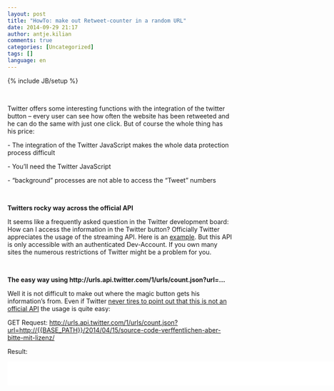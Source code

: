```yaml
---
layout: post
title: "HowTo: make out Retweet-counter in a random URL"
date: 2014-09-29 21:17
author: antje.kilian
comments: true
categories: [Uncategorized]
tags: []
language: en
---
```

{% include JB/setup %}
<p>&nbsp; <p>Twitter offers some interesting functions with the integration of the twitter button – every user can see how often the website has been retweeted and he can do the same with just one click. But of course the whole thing has his price: <p>- The integration of the Twitter JavaScript makes the whole data protection process difficult  <p>- You’ll need the Twitter JavaScript <p>- “background” processes are not able to access the “Tweet” numbers  <p><b></b>&nbsp; <p><b>Twitters rocky way across the official API</b> <p>It seems like a frequently asked question in the Twitter development board: How can I access the information in the Twitter button? Officially Twitter appreciates the usage of the streaming API. Here is an <a href="https://dev.twitter.com/discussions/5653">example</a>. But this API is only accessible with an authenticated Dev-Account. If you own many sites the numerous restrictions of Twitter might be a problem for you.  <p><b></b> <p><b></b>&nbsp; <p><b>The easy way using http://urls.api.twitter.com/1/urls/count.json?url=…</b> <p>Well it is not difficult to make out where the magic button gets his information’s from. Even if Twitter <a href="https://dev.twitter.com/discussions/5839">never tires to point out that this is not an official API</a> the usage is quite easy: <p>GET Request: <a href="http://urls.api.twitter.com/1/urls/count.json?url=http://{{BASE_PATH}}/2014/04/15/source-code-verffentlichen-aber-bitte-mit-lizenz/">http://urls.api.twitter.com/1/urls/count.json?url=http://{{BASE_PATH}}/2014/04/15/source-code-verffentlichen-aber-bitte-mit-lizenz/</a> <p>Result:</p> <div id="scid:9D7513F9-C04C-4721-824A-2B34F0212519:71b3a40b-e215-4f0c-8826-bbecfe5eaedf" class="wlWriterEditableSmartContent" style="float: none; padding-bottom: 0px; padding-top: 0px; padding-left: 0px; margin: 0px; display: inline; padding-right: 0px"><pre style=" width: 855px; height: 53px;background-color:White;overflow: auto;"><div><!--

Code highlighting produced by Actipro CodeHighlighter (freeware)
http://www.CodeHighlighter.com/

--><span style="color: #000000;">{</span><span style="color: #800000;">&quot;</span><span style="color: #800000;">count</span><span style="color: #800000;">&quot;</span><span style="color: #000000;">:</span><span style="color: #800080;">7</span><span style="color: #000000;">,</span><span style="color: #800000;">&quot;</span><span style="color: #800000;">url</span><span style="color: #800000;">&quot;</span><span style="color: #000000;">:</span><span style="color: #800000;">&quot;</span><span style="color: #800000;">http:\/\/blog.codeinside.eu\/2014\/04\/15\/source-code-verffentlichen-aber-bitte-mit-lizenz\/</span><span style="color: #800000;">&quot;</span><span style="color: #000000;">}</span></div></pre><!-- Code inserted with Steve Dunn's Windows Live Writer Code Formatter Plugin.  http://dunnhq.com --></div>
<p>&nbsp; <p>Via Code:</p>
<div id="scid:9D7513F9-C04C-4721-824A-2B34F0212519:388cfaae-0894-46de-834c-066b436e3397" class="wlWriterEditableSmartContent" style="float: none; padding-bottom: 0px; padding-top: 0px; padding-left: 0px; margin: 0px; display: inline; padding-right: 0px"><pre style=" width: 867px; height: 222px;background-color:White;overflow: auto;"><div><!--

Code highlighting produced by Actipro CodeHighlighter (freeware)
http://www.CodeHighlighter.com/

--><span style="color: #0000FF;">class</span><span style="color: #000000;"> Program
   </span><span style="color: #800080;">2</span><span style="color: #000000;">:     {
   </span><span style="color: #800080;">3</span><span style="color: #000000;">:         </span><span style="color: #0000FF;">static</span><span style="color: #000000;"> </span><span style="color: #0000FF;">void</span><span style="color: #000000;"> Main(</span><span style="color: #0000FF;">string</span><span style="color: #000000;">[] args)
   </span><span style="color: #800080;">4</span><span style="color: #000000;">:         {
   </span><span style="color: #800080;">5</span><span style="color: #000000;">:             </span><span style="color: #0000FF;">string</span><span style="color: #000000;"> url </span><span style="color: #000000;">=</span><span style="color: #000000;"> </span><span style="color: #800000;">&quot;</span><span style="color: #800000;">http://urls.api.twitter.com/1/urls/count.json?url=http://{{BASE_PATH}}/2014/04/26/fix-excel-com-exception-code-2147467259-exception-from-hresult-0x80028018/#comments</span><span style="color: #800000;">&quot;</span><span style="color: #000000;">;
   </span><span style="color: #800080;">6</span><span style="color: #000000;">:  
   </span><span style="color: #800080;">7</span><span style="color: #000000;">:             </span><span style="color: #008000;">//</span><span style="color: #008000;"> Be carefull with this code - use async/await - </span><span style="color: #008000;">
</span><span style="color: #000000;">   </span><span style="color: #800080;">8</span><span style="color: #000000;">:             </span><span style="color: #008000;">//</span><span style="color: #008000;"> pure demo code inside a console application</span><span style="color: #008000;">
</span><span style="color: #000000;">   </span><span style="color: #800080;">9</span><span style="color: #000000;">:  
  </span><span style="color: #800080;">10</span><span style="color: #000000;">:             var client </span><span style="color: #000000;">=</span><span style="color: #000000;"> </span><span style="color: #0000FF;">new</span><span style="color: #000000;"> HttpClient();
  </span><span style="color: #800080;">11</span><span style="color: #000000;">:             var result </span><span style="color: #000000;">=</span><span style="color: #000000;"> client.GetAsync(url).Result;
  </span><span style="color: #800080;">12</span><span style="color: #000000;">:  
  </span><span style="color: #800080;">13</span><span style="color: #000000;">:             Console.WriteLine(result.Content.ReadAsStringAsync().Result);
  </span><span style="color: #800080;">14</span><span style="color: #000000;">:             Console.ReadLine();
  </span><span style="color: #800080;">15</span><span style="color: #000000;">:         }
  </span><span style="color: #800080;">16</span><span style="color: #000000;">:     }</span></div></pre><!-- Code inserted with Steve Dunn's Windows Live Writer Code Formatter Plugin.  http://dunnhq.com --></div>
<p>&nbsp; <p>The code is also available on <a href="https://github.com/Code-Inside/Samples/tree/master/2014/RetweetCounter">GitHub</a>.
<p>P.S.: Golem is using a similar code. It seems like it is working for big projects as well.
